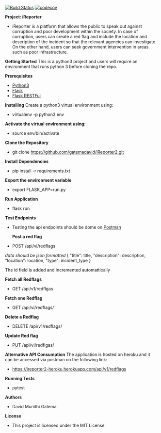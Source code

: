 [![Build Status](https://travis-ci.com/gatemadavid/iReporter2.svg?branch=develop)](https://travis-ci.com/gatemadavid/iReporter2) [![codecov](https://codecov.io/gh/gatemadavid/iReporter2/branch/develop/graph/badge.svg)](https://codecov.io/gh/gatemadavid/iReporter2)

**Project: iReporter**

- iReporter is a platform that allows the public to speak out against corruption and poor development within the society. In case of corruption, users can create a red flag and include the location and description of the incident so that the relevant agencies can investigate. On the other hand, users can seek government intervention in areas such as poor infrastructure.

**Getting Started**
This is a python3 project and users will require an environment that runs python 3 before cloning the repo.

**Prerequisites**

- [Python3](https://www.python.org/download/releases/3.0/)
- [Flask](http://flask.pocoo.org/)
- [Flask RESTFul](https://flask-restful.readthedocs.io/en/latest/)

**Installing**
Create a python3 virtual environment using:

- virtualenv -p python3 env

**Activate the virtual environment using:**

- source env/bin/activate

**Clone the Repository**

- git clone https://github.com/gatemadavid/iReporter2.git

**Install Dependencies**

- pip install -r requirements.txt

**Export the environment variable**

- export FLASK_APP=run.py

**Run Application**

- flask run

**Test Endpoints**

- Testing the api endpoints should be dome on [Postman](https://www.getpostman.com/)

  **Post a red flag**

- POST /api/vi/redflags

_data should be json formatted_
{
"title": title,
"description": description,
"location": location,
"type": incident_type
}

The id field is added and incremented automattically

**Fetch all Redflags**

- GET /api/v1/redflgas

**Fetch one Redflag**

- GET /api/vi/redflags/<id>

**Delete a Redflag**

- DELETE /api/v1/redflags/<id>

**Update Red flag**

- PUT /api/vi/redflgas/<id>

**Alternative API Consumption**
The application is hosted on heroku and it can be accessed via postman on the following link:

- https://ireporter2-heroku.herokuapp.com/api/v1/redflags

**Running Tests**

- pytest

**Authors**

- David Muriithi Gatema

**License**

- This project is licensed under the MIT License
